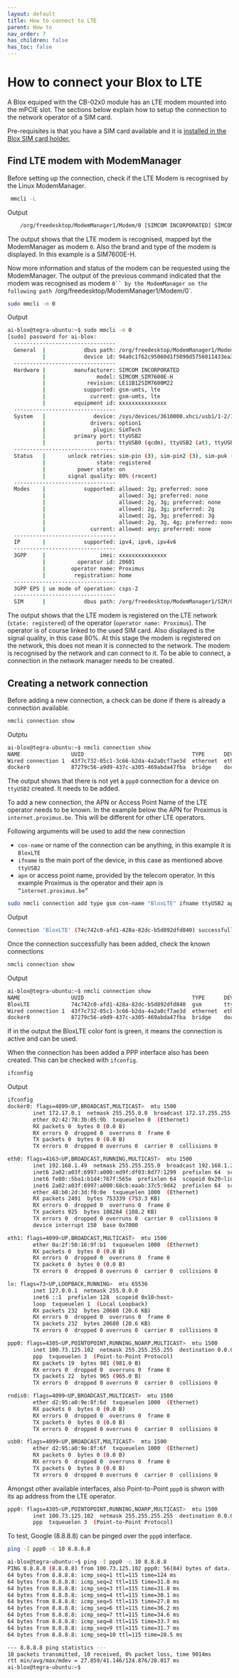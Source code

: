 ```yaml
---
layout: default
title: How to connect to LTE
parent: How to
nav_order: 7
has_children: false
has_toc: false
---
```


# How to connect your Blox to LTE

A Blox equiped with the CB-02x0 module has an LTE modem mounted into the mPCIE slot. The sections below explain how to setup the connection to the network operator of a SIM card. 


Pre-requisites is that you have a SIM card available and it is [installed in the Blox SIM card holder.](pages\how-to\how-to-1.md)

## Find LTE modem with ModemManager

Before setting up the connection, check if the LTE Modem is recognised by the Linux ModemManager. 

```bash
 mmcli -L
```
Output
```bash
    /org/freedesktop/ModemManager1/Modem/0 [SIMCOM INCORPORATED] SIMCOM_SIM7600E-H
```
The output shows that the LTE modem is recognised, mapped byt the ModemManager as modem `0`. Also the brand and type of the modem is displayed. In this example is a SIM7600E-H. 

Now more information and status of the modem can be requested using the ModemManager. The output of the previous command indicated that the modem was recognised as modem `0`` by the ModemManager on the following path `/org/freedesktop/ModemManager1/Modem/0`. 

```bash
sudo mmcli -m 0
```
Output
```bash
ai-blox@tegra-ubuntu:~$ sudo mmcli -m 0
[sudo] password for ai-blox:
  --------------------------------
  General  |            dbus path: /org/freedesktop/ModemManager1/Modem/0
           |            device id: 94a0c1f62c95060d1f5090d5756011433ea3c26d
  --------------------------------
  Hardware |         manufacturer: SIMCOM INCORPORATED
           |                model: SIMCOM_SIM7600E-H
           |             revision: LE11B12SIM7600M22
           |            supported: gsm-umts, lte
           |              current: gsm-umts, lte
           |         equipment id: xxxxxxxxxxxxxxx
  --------------------------------
  System   |               device: /sys/devices/3610000.xhci/usb1/1-2/1-2.2
           |              drivers: option1
           |               plugin: SimTech
           |         primary port: ttyUSB2
           |                ports: ttyUSB0 (qcdm), ttyUSB2 (at), ttyUSB3 (at)
  --------------------------------
  Status   |       unlock retries: sim-pin (3), sim-pin2 (3), sim-puk (10), sim-puk2 (10)
           |                state: registered
           |          power state: on
           |       signal quality: 80% (recent)
  --------------------------------
  Modes    |            supported: allowed: 2g; preferred: none
           |                       allowed: 3g; preferred: none
           |                       allowed: 2g, 3g; preferred: none
           |                       allowed: 2g, 3g; preferred: 2g
           |                       allowed: 2g, 3g; preferred: 3g
           |                       allowed: 2g, 3g, 4g; preferred: none
           |              current: allowed: any; preferred: none
  --------------------------------
  IP       |            supported: ipv4, ipv6, ipv4v6
  --------------------------------
  3GPP     |                 imei: xxxxxxxxxxxxxxx
           |          operator id: 20601
           |        operator name: Proximus
           |         registration: home
  --------------------------------
  3GPP EPS | ue mode of operation: csps-2
  --------------------------------
  SIM      |            dbus path: /org/freedesktop/ModemManager1/SIM/0
```
The output shows that the LTE modem is registered on the LTE network (`state: registered`) of the operator (`operator name: Proximus`). The operator is of course linked to the used SIM card. Also displayed is the signal quality, in this case 80%. 
At this stage the modem is registered on the network, this does not mean it is connected to the network. The modem is recognised by the network and can connect to it. To be able to connect, a connection in the network manager needs to be created.

## Creating a network connection

Before adding a new connection, a check can be done if there is already a connection available. 

```bash
nmcli connection show
```
Outptu
```bash
ai-blox@tegra-ubuntu:~$ nmcli connection show
NAME                UUID                                  TYPE      DEVICE
Wired connection 1  43f7c732-05c1-3c66-b2da-4a2a0cf7ae3d  ethernet  eth0
docker0             87279c56-a9d9-437c-a305-469abda47fba  bridge    docker0
```
The output shows that there is not yet a `ppp0` connection for a device on `ttyUSB2` created. It needs to be added. 

To add a new connection, the APN or Access Point Name of the LTE operator needs to be known. In the example below the APN for Proximus is `internet.proximus.be`. This will be different for other LTE operators. 

Following arguments will be used to add the new connection

- `con-name` or name of the connection can be anything, in this example it is `BloxLTE`
- `ifname` is the main port of the device, in this case as mentioned above `ttyUSB2`
- `apn` or access point name, provided by the telecom operator. In this example Proximus is the operator and their apn is `“internet.proximus.be”`


```bash
sudo nmcli connection add type gsm con-name "BloxLTE" ifname ttyUSB2 apn "internet.proximus.be"
```
Output
```bash
Connection 'BloxLTE' (74c742c0-afd1-428a-82dc-b5d892dfd840) successfully added.
```

Once the connection successfully has been added, check the known connections

```bash
nmcli connection show
```
Output
```bash
ai-blox@tegra-ubuntu:~$ nmcli connection show
NAME                UUID                                  TYPE      DEVICE
BloxLTE             74c742c0-afd1-428a-82dc-b5d892dfd840  gsm       ttyUSB2
Wired connection 1  43f7c732-05c1-3c66-b2da-4a2a0cf7ae3d  ethernet  eth0
docker0             87279c56-a9d9-437c-a305-469abda47fba  bridge    docker0
```
If in the output the BloxLTE color font is green, it means the connection is active and can be used. 

When the connection has been added a PPP interface also has been created. This can be checked with `ifconfig`.


```bash
ifconfig
```
Output
```bash
ifconfig
docker0: flags=4099<UP,BROADCAST,MULTICAST>  mtu 1500
        inet 172.17.0.1  netmask 255.255.0.0  broadcast 172.17.255.255
        ether 02:42:78:3b:05:9b  txqueuelen 0  (Ethernet)
        RX packets 0  bytes 0 (0.0 B)
        RX errors 0  dropped 0  overruns 0  frame 0
        TX packets 0  bytes 0 (0.0 B)
        TX errors 0  dropped 0 overruns 0  carrier 0  collisions 0

eth0: flags=4163<UP,BROADCAST,RUNNING,MULTICAST>  mtu 1500
        inet 192.168.1.49  netmask 255.255.255.0  broadcast 192.168.1.255
        inet6 2a02:a03f:6997:a000:ed9f:df03:8d77:1299  prefixlen 64  scopeid 0x0<global>
        inet6 fe80::5ba1:b1d4:767f:565e  prefixlen 64  scopeid 0x20<link>
        inet6 2a02:a03f:6997:a000:68cb:eaab:37c5:9d42  prefixlen 64  scopeid 0x0<global>
        ether 48:b0:2d:3d:f0:0e  txqueuelen 1000  (Ethernet)
        RX packets 2491  bytes 753339 (753.3 KB)
        RX errors 0  dropped 0  overruns 0  frame 0
        TX packets 925  bytes 108284 (108.2 KB)
        TX errors 0  dropped 0 overruns 0  carrier 0  collisions 0
        device interrupt 150  base 0x7000

eth1: flags=4099<UP,BROADCAST,MULTICAST>  mtu 1500
        ether 0a:2f:50:16:9f:b1  txqueuelen 1000  (Ethernet)
        RX packets 0  bytes 0 (0.0 B)
        RX errors 0  dropped 0  overruns 0  frame 0
        TX packets 0  bytes 0 (0.0 B)
        TX errors 0  dropped 0 overruns 0  carrier 0  collisions 0

lo: flags=73<UP,LOOPBACK,RUNNING>  mtu 65536
        inet 127.0.0.1  netmask 255.0.0.0
        inet6 ::1  prefixlen 128  scopeid 0x10<host>
        loop  txqueuelen 1  (Local Loopback)
        RX packets 232  bytes 20680 (20.6 KB)
        RX errors 0  dropped 0  overruns 0  frame 0
        TX packets 232  bytes 20680 (20.6 KB)
        TX errors 0  dropped 0 overruns 0  carrier 0  collisions 0

ppp0: flags=4305<UP,POINTOPOINT,RUNNING,NOARP,MULTICAST>  mtu 1500
        inet 100.73.125.102  netmask 255.255.255.255  destination 0.0.0.0
        ppp  txqueuelen 3  (Point-to-Point Protocol)
        RX packets 19  bytes 981 (981.0 B)
        RX errors 0  dropped 0  overruns 0  frame 0
        TX packets 22  bytes 965 (965.0 B)
        TX errors 0  dropped 0 overruns 0  carrier 0  collisions 0

rndis0: flags=4099<UP,BROADCAST,MULTICAST>  mtu 1500
        ether d2:95:a0:9e:8f:6d  txqueuelen 1000  (Ethernet)
        RX packets 0  bytes 0 (0.0 B)
        RX errors 0  dropped 0  overruns 0  frame 0
        TX packets 0  bytes 0 (0.0 B)
        TX errors 0  dropped 0 overruns 0  carrier 0  collisions 0

usb0: flags=4099<UP,BROADCAST,MULTICAST>  mtu 1500
        ether d2:95:a0:9e:8f:6f  txqueuelen 1000  (Ethernet)
        RX packets 0  bytes 0 (0.0 B)
        RX errors 0  dropped 0  overruns 0  frame 0
        TX packets 0  bytes 0 (0.0 B)
        TX errors 0  dropped 0 overruns 0  carrier 0  collisions 0

```
Amongst other available interfaces, also Point-to-Point `ppp0` is shwon with its ap address from the LTE operator. 

```bash
ppp0: flags=4305<UP,POINTOPOINT,RUNNING,NOARP,MULTICAST>  mtu 1500
        inet 100.73.125.102  netmask 255.255.255.255  destination 0.0.0.0
        ppp  txqueuelen 3  (Point-to-Point Protocol)
```

To test, Google (8.8.8.8) can be pinged over the `ppp0` interface.

```bash
ping -I ppp0 -c 10 8.8.8.8
```

```bash
ai-blox@tegra-ubuntu:~$ ping -I ppp0 -c 10 8.8.8.8
PING 8.8.8.8 (8.8.8.8) from 100.73.125.102 ppp0: 56(84) bytes of data.
64 bytes from 8.8.8.8: icmp_seq=1 ttl=115 time=124 ms
64 bytes from 8.8.8.8: icmp_seq=2 ttl=115 time=31.8 ms
64 bytes from 8.8.8.8: icmp_seq=3 ttl=115 time=31.8 ms
64 bytes from 8.8.8.8: icmp_seq=4 ttl=115 time=30.1 ms
64 bytes from 8.8.8.8: icmp_seq=5 ttl=115 time=27.8 ms
64 bytes from 8.8.8.8: icmp_seq=6 ttl=115 time=36.2 ms
64 bytes from 8.8.8.8: icmp_seq=7 ttl=115 time=34.6 ms
64 bytes from 8.8.8.8: icmp_seq=8 ttl=115 time=33.7 ms
64 bytes from 8.8.8.8: icmp_seq=9 ttl=115 time=31.7 ms
64 bytes from 8.8.8.8: icmp_seq=10 ttl=115 time=28.5 ms

--- 8.8.8.8 ping statistics ---
10 packets transmitted, 10 received, 0% packet loss, time 9014ms
rtt min/avg/max/mdev = 27.859/41.146/124.876/28.017 ms
ai-blox@tegra-ubuntu:~$
```
